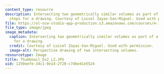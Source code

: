```yaml
---
content_type: resource
description: Intersecting two geometrically similar volumes as part of a series of
  steps for a drawing. Courtesy of Luisel Zayas-San-Miguel. Used with permission.
file: https://ol-ocw-studio-app-production.s3.amazonaws.com/courses/4-105-geometric-disciplines-and-architecture-skills-reciprocal-methodologies-fall-2012/1250eefe34c10e142f20c746e41e5524_Thumbnail_Ex2_LZ.JPG
file_type: image/jpeg
image_metadata:
  caption: Intersecting two geometrically similar volumes as part of a series of steps
    for a drawing.
  credit: Courtesy of Luisel Zayas-San-Miguel. Used with permission.
  image-alt: Perspective drawing of two intersecting volumes.
resourcetype: Image
title: Thumbnail_Ex2_LZ.JPG
uid: 1250eefe-34c1-0e14-2f20-c746e41e5524
---
```

